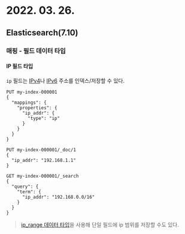 # 2022. 03. 26.

## Elasticsearch(7.10)

### 매핑 - 필드 데이터 타입

#### IP 필드 타입

`ip` 필드는 [IPv4][wikipedia-ipv4]나 [IPv6][wikipedia-ipv6] 주소를 인덱스/저장할 수 있다.

```http
PUT my-index-000001
{
  "mappings": {
    "properties": {
      "ip_addr": {
        "type": "ip"
      }
    }
  }
}

PUT my-index-000001/_doc/1
{
  "ip_addr": "192.168.1.1"
}

GET my-index-000001/_search
{
  "query": {
    "term": {
      "ip_addr": "192.168.0.0/16"
    }
  }
}
```

> [ip_range 데이터 타입][range-data-type]을 사용해 단일 필드에 ip 범위를 저장할 수도 있다.



[wikipedia-ipv4]: https://en.wikipedia.org/wiki/IPv4
[wikipedia-ipv6]: https://en.wikipedia.org/wiki/IPv6
[range-data-type]: https://www.elastic.co/guide/en/elasticsearch/reference/7.10/range.html